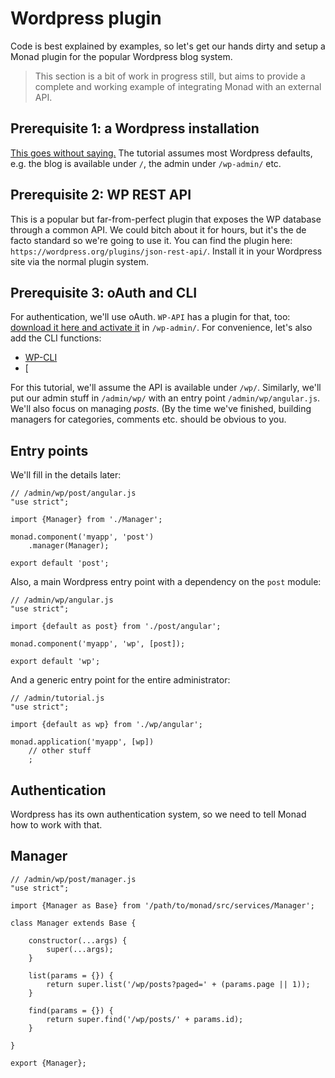 # Wordpress plugin
Code is best explained by examples, so let's get our hands dirty and setup a
Monad plugin for the popular Wordpress blog system.

> This section is a bit of work in progress still, but aims to provide a
> complete and working example of integrating Monad with an external API.

## Prerequisite 1: a Wordpress installation
[This goes without saying.](http://wordpress.org) The tutorial assumes most
Wordpress defaults, e.g. the blog is available under `/`, the admin under
`/wp-admin/` etc.

## Prerequisite 2: WP REST API
This is a popular but far-from-perfect plugin that exposes the WP database
through a common API. We could bitch about it for hours, but it's the de facto
standard so we're going to use it. You can find the plugin here:
`https://wordpress.org/plugins/json-rest-api/`. Install it in your Wordpress
site via the normal plugin system.

## Prerequisite 3: oAuth and CLI
For authentication, we'll use oAuth. `WP-API` has a plugin for that, too:
[download it here and activate it](https://github.com/WP-API/OAuth1/) in
`/wp-admin/`. For convenience, let's also add the CLI functions:
- [WP-CLI](http://wp-cli.org/)
- [

For this tutorial, we'll assume the API is available under `/wp/`. Similarly,
we'll put our admin stuff in `/admin/wp/` with an entry point
`/admin/wp/angular.js`. We'll also focus on managing _posts_. (By the time we've
finished, building managers for categories, comments etc. should be obvious to
you.



## Entry points
We'll fill in the details later:

    // /admin/wp/post/angular.js
    "use strict";

    import {Manager} from './Manager';

    monad.component('myapp', 'post')
        .manager(Manager);

    export default 'post';

Also, a main Wordpress entry point with a dependency on the `post` module:

    // /admin/wp/angular.js
    "use strict";

    import {default as post} from './post/angular';
    
    monad.component('myapp', 'wp', [post]);

    export default 'wp';

And a generic entry point for the entire administrator:

    // /admin/tutorial.js
    "use strict";

    import {default as wp} from './wp/angular';

    monad.application('myapp', [wp])
        // other stuff
        ;

## Authentication
Wordpress has its own authentication system, so we need to tell Monad how to
work with that.

## Manager
    // /admin/wp/post/manager.js
    "use strict";

    import {Manager as Base} from '/path/to/monad/src/services/Manager';

    class Manager extends Base {

        constructor(...args) {
            super(...args);
        }

        list(params = {}) {
            return super.list('/wp/posts?paged=' + (params.page || 1));
        }

        find(params = {}) {
            return super.find('/wp/posts/' + params.id);
        }

    }

    export {Manager};

